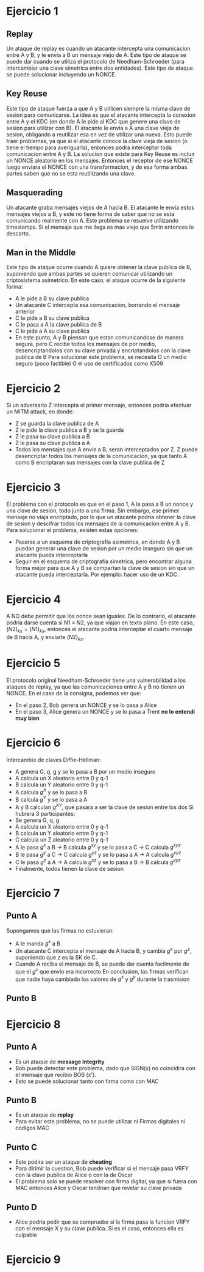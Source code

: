 # Ejercicio 1
## Replay
Un ataque de replay es cuando un atacante intercepta una comunicacion entre A y B, y le envia a B un mensaje viejo de A. Este tipo de ataque se puede dar cuando se utiliza el protocolo de Needham-Schroeder (para intercambiar una clave simetrica entre dos entidades).
Este tipo de ataque se puede solucionar incluyendo un NONCE.
## Key Reuse
Este tipo de ataque fuerza a que A y B utilicen siempre la misma clave de sesion para comunicarse. La idea es que el atacante intercepta la conexion entre A y el KDC (en donde A le pide al KDC que genere una clave de sesion para utilizar con B). El atacante le envia a A una clave vieja de sesion, obligando a reutilizar esa en vez de utilizar una nueva.
Esto puede traer problemas, ya que si el atacante conoce la clave vieja de sesion (o tiene el tiempo para averiguarla), entonces podra interceptar toda comunicacion entre A y B.
La solucion que existe para Key Reuse es incluir un NONCE aleatorio en los mensajes. Entonces el receptor de ese NONCE luego enviara el NONCE con una transformacion, y de esa forma ambas partes saben que no se esta reutilizando una clave.
## Masquerading
Un atacante graba mensajes viejos de A hacia B. El atacante le envia estos mensajes viejos a B, y este no tiene forma de saber que no se esta comunicando realmente con A.
Este problema se resuelve utilizando timestamps. Si el mensaje que me llega es mas viejo que 5min entonces lo descarto.
## Man in the Middle
Este tipo de ataque ocurre cuando A quiere obtener la clave publica de B, suponiendo que ambas partes se quieren comunicar utilizando un criptosistema asimetrico.
En este caso, el ataque ocurre de la siguiente forma:
- A le pide a B su clave publica
- Un atacante C intercepta esa comunicacion, borrando el mensaje anterior
- C le pide a B su clave publica
- C le pasa a A la clave publica de B
- C le pide a A su clave publica
- En este punto, A y B piensan que estan comunicandose de manera segura, pero C recibe todos los mensajes de por medio, desencriptandolos con su clave privada y encriptandolos con la clave publica de B
Para solucionar este problema, se necesita O un medio seguro (poco factible) O el uso de certificados como X509
# Ejercicio 2
Si un adversario Z intercepta el primer mensaje, entonces podria efectuar un MITM attack, en donde:
- Z se guarda la clave publica de A
- Z le pide la clave publica a B y se la guarda
- Z le pasa su clave publica a B
- Z le pasa su clave publica a A
- Todos los mensajes que A envie a B, seran interceptados por Z. Z puede desencriptar todos los mensajes de la comunicacion, ya que tanto A como B encriptaran sus mensajes con la clave publica de Z
# Ejercicio 3
El problema con el protocolo es que en el paso 1, A le pasa a B un nonce y una clave de sesion, todo junto a una firma. Sin embargo, ese primer mensaje no viaja encriptado, por lo que un atacante podria obtener la clave de sesion y descifrar todos los mensajes de la comunicacion entre A y B.
Para solucionar el problema, existen estas opciones:
- Pasarse a un esquema de criptografia asimetrica, en donde A y B puedan generar una clave de sesion por un medio inseguro sin que un atacante pueda interceptarla
- Seguir en el esquema de criptografia simetrica, pero encontrar alguna forma mejor para que A y B se compartan la clave de sesion sin que un atacante pueda interceptarla. Por ejemplo: hacer uso de un KDC.
# Ejercicio 4
A NO debe permitir que los nonce sean iguales. De lo contrario, el atacante podria darse cuenta si N1 = N2, ya que viajan en texto plano. En este caso, $(N2)_{ks} = (N1)_{ks}$, entonces el atacante podria interceptar el cuarto mensaje de B hacia A, y enviarle $(N2)_{ks}$.
# Ejercicio 5
El protocolo original Needham-Schroeder tiene una vulnerabilidad a los ataques de replay, ya que las comunicaciones entre A y B no tienen un NONCE.
En el caso de la consigna, podemos ver que:
- En el paso 2, Bob genera un NONCE y se lo pasa a Alice
- En el paso 3, Alice genera un NONCE y se lo pasa a Trent
**no lo entendi muy bien**
# Ejercicio 6
Intercambio de claves Diffie-Hellman:
- A genera G, q, g y se lo pasa a B por un medio inseguro
- A calcula un X aleatorio entre 0 y q-1
- B calcula un Y aleatorio entre 0 y q-1
- A calcula $g^X$ y se lo pasa a B
- B calcula $g^Y$ y se lo pasa a A
- A y B calculan $g^{XY}$, que pasara a ser la clave de sesion entre los dos
Si hubiera 3 participantes:
- Se genera G, q, g
- A calcula un X aleatorio entre 0 y q-1
- B calcula un Y aleatorio entre 0 y q-1
- C calcula un Z aleatorio entre 0 y q-1
- A le pasa $g^x$ a B -> B calcula $g^{xy}$ y se lo pasa a C -> C calcula $g^{xyz}$
- B le pasa $g^y$ a C -> C calcula $g^{yz}$ y se lo pasa a A -> A calcula $g^{xyz}$
- C le pasa $g^z$ a A -> A calcula $g^{xz}$ y se lo pasa a B -> B calcula $g^{xyz}$
- Finalmente, todos tienen la clave de sesion
# Ejercicio 7
## Punto A
Supongamos que las firmas no estuvieran:
- A le manda $g^x$ a B
- Un atacante C intercepta el mensaje de A hacia B, y cambia $g^x$ por $g^z$, suponiendo que $z$ es la SK de C.
- Cuando A reciba el mensaje de B, se puede dar cuenta facilmente de que el $g^x$ que envio era incorrecto
En conclusion, las firmas verifican que nadie haya cambiado los valores de $g^x$ y $g^y$ durante la trasmision
## Punto B
# Ejercicio 8
## Punto A
- Es un ataque de **message integrity**
- Bob puede detectar este problema, dado que SIGN(x) no coincidira con el mensaje que recibio BOB (x').
- Esto se puede solucionar tanto con firma como con MAC
## Punto B
- Es un ataque de **replay**
- Para evitar este problema, no se puede utilizar ni Firmas digitales ni codigos MAC
## Punto C
- Este podira ser un ataque de **cheating**
- Para dirimir la cuestion, Bob puede verificar si el mensaje pasa VRFY con la clave publica de Alice o con la de Oscar
- El problema solo se puede resolver con firma digital, ya que si fuera con MAC entonces Alice y Oscar tendrian que revelar su clave privada
## Punto D
- Alice podria pedir que se compruebe si la firma pasa la funcion VRFY con el mensaje X y su clave publica. Si es el caso, entonces ella es culpable
# Ejercicio 9
